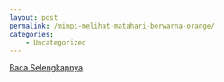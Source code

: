 ```yaml
---
layout: post
permalink: /mimpi-melihat-matahari-berwarna-orange/
categories:
    - Uncategorized
---
```


[Baca Selengkapnya](/03)